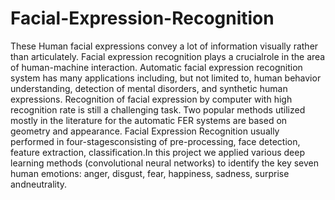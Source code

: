 # Facial-Expression-Recognition
These Human facial expressions convey a lot of information visually rather than articulately. Facial expression recognition plays a crucialrole in the area of human-machine interaction. Automatic facial expression recognition system has many applications including, but not limited to, human behavior understanding, detection of mental disorders, and synthetic human expressions. Recognition of facial expression by computer with high recognition rate is still a
challenging task. 
Two popular methods utilized mostly in the literature for the automatic FER systems are based on geometry and appearance. Facial Expression Recognition usually performed in four-stagesconsisting of pre-processing, face detection, feature extraction,   classification.In this project we applied various deep learning methods (convolutional neural networks) to identify the key seven human emotions: anger, disgust, fear, happiness, sadness, surprise andneutrality.
